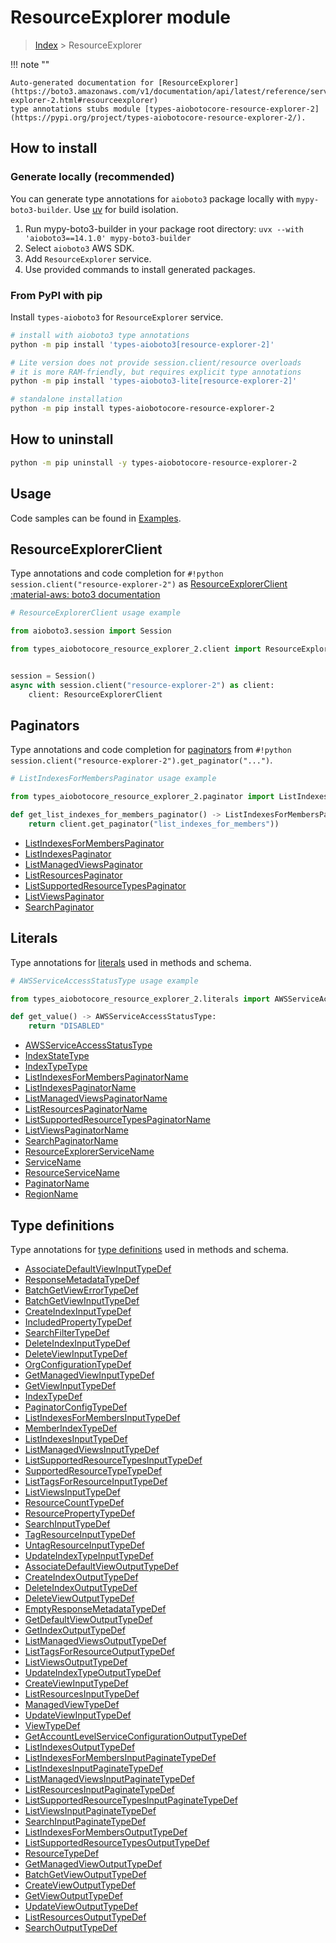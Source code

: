 # ResourceExplorer module

> [Index](../README.md) > ResourceExplorer


!!! note ""

    Auto-generated documentation for [ResourceExplorer](https://boto3.amazonaws.com/v1/documentation/api/latest/reference/services/resource-explorer-2.html#resourceexplorer)
    type annotations stubs module [types-aiobotocore-resource-explorer-2](https://pypi.org/project/types-aiobotocore-resource-explorer-2/).

## How to install

### Generate locally (recommended)

You can generate type annotations for `aioboto3` package locally with `mypy-boto3-builder`.
Use [uv](https://docs.astral.sh/uv/getting-started/installation/) for build isolation.

1. Run mypy-boto3-builder in your package root directory: `uvx --with 'aioboto3==14.1.0' mypy-boto3-builder`
1. Select `aioboto3` AWS SDK.
1. Add `ResourceExplorer` service.
1. Use provided commands to install generated packages.



### From PyPI with pip

Install `types-aioboto3` for `ResourceExplorer` service.

```bash
# install with aioboto3 type annotations
python -m pip install 'types-aioboto3[resource-explorer-2]'

# Lite version does not provide session.client/resource overloads
# it is more RAM-friendly, but requires explicit type annotations
python -m pip install 'types-aioboto3-lite[resource-explorer-2]'

# standalone installation
python -m pip install types-aiobotocore-resource-explorer-2
```



## How to uninstall

```bash
python -m pip uninstall -y types-aiobotocore-resource-explorer-2
```

## Usage

Code samples can be found in [Examples](./usage.md).

## ResourceExplorerClient

Type annotations and code completion for  `#!python session.client("resource-explorer-2")` as [ResourceExplorerClient](./client.md)
[:material-aws: boto3 documentation](https://boto3.amazonaws.com/v1/documentation/api/latest/reference/services/resource-explorer-2.html#ResourceExplorer.Client)

```python
# ResourceExplorerClient usage example

from aioboto3.session import Session

from types_aiobotocore_resource_explorer_2.client import ResourceExplorerClient


session = Session()
async with session.client("resource-explorer-2") as client:
    client: ResourceExplorerClient
```


## Paginators

Type annotations and code completion for
[paginators](./paginators.md)
from `#!python session.client("resource-explorer-2").get_paginator("...")`.

```python
# ListIndexesForMembersPaginator usage example

from types_aiobotocore_resource_explorer_2.paginator import ListIndexesForMembersPaginator

def get_list_indexes_for_members_paginator() -> ListIndexesForMembersPaginator:
    return client.get_paginator("list_indexes_for_members"))
```

- [ListIndexesForMembersPaginator](./paginators.md#listindexesformemberspaginator)
- [ListIndexesPaginator](./paginators.md#listindexespaginator)
- [ListManagedViewsPaginator](./paginators.md#listmanagedviewspaginator)
- [ListResourcesPaginator](./paginators.md#listresourcespaginator)
- [ListSupportedResourceTypesPaginator](./paginators.md#listsupportedresourcetypespaginator)
- [ListViewsPaginator](./paginators.md#listviewspaginator)
- [SearchPaginator](./paginators.md#searchpaginator)








## Literals

Type annotations for [literals](./literals.md) used in methods and schema.

```python
# AWSServiceAccessStatusType usage example

from types_aiobotocore_resource_explorer_2.literals import AWSServiceAccessStatusType

def get_value() -> AWSServiceAccessStatusType:
    return "DISABLED"
```

- [AWSServiceAccessStatusType](./literals.md#awsserviceaccessstatustype)
- [IndexStateType](./literals.md#indexstatetype)
- [IndexTypeType](./literals.md#indextypetype)
- [ListIndexesForMembersPaginatorName](./literals.md#listindexesformemberspaginatorname)
- [ListIndexesPaginatorName](./literals.md#listindexespaginatorname)
- [ListManagedViewsPaginatorName](./literals.md#listmanagedviewspaginatorname)
- [ListResourcesPaginatorName](./literals.md#listresourcespaginatorname)
- [ListSupportedResourceTypesPaginatorName](./literals.md#listsupportedresourcetypespaginatorname)
- [ListViewsPaginatorName](./literals.md#listviewspaginatorname)
- [SearchPaginatorName](./literals.md#searchpaginatorname)
- [ResourceExplorerServiceName](./literals.md#resourceexplorerservicename)
- [ServiceName](./literals.md#servicename)
- [ResourceServiceName](./literals.md#resourceservicename)
- [PaginatorName](./literals.md#paginatorname)
- [RegionName](./literals.md#regionname)




## Type definitions

Type annotations for [type definitions](./type_defs.md) used in methods and schema.

- [AssociateDefaultViewInputTypeDef](./type_defs.md#associatedefaultviewinputtypedef)
- [ResponseMetadataTypeDef](./type_defs.md#responsemetadatatypedef)
- [BatchGetViewErrorTypeDef](./type_defs.md#batchgetviewerrortypedef)
- [BatchGetViewInputTypeDef](./type_defs.md#batchgetviewinputtypedef)
- [CreateIndexInputTypeDef](./type_defs.md#createindexinputtypedef)
- [IncludedPropertyTypeDef](./type_defs.md#includedpropertytypedef)
- [SearchFilterTypeDef](./type_defs.md#searchfiltertypedef)
- [DeleteIndexInputTypeDef](./type_defs.md#deleteindexinputtypedef)
- [DeleteViewInputTypeDef](./type_defs.md#deleteviewinputtypedef)
- [OrgConfigurationTypeDef](./type_defs.md#orgconfigurationtypedef)
- [GetManagedViewInputTypeDef](./type_defs.md#getmanagedviewinputtypedef)
- [GetViewInputTypeDef](./type_defs.md#getviewinputtypedef)
- [IndexTypeDef](./type_defs.md#indextypedef)
- [PaginatorConfigTypeDef](./type_defs.md#paginatorconfigtypedef)
- [ListIndexesForMembersInputTypeDef](./type_defs.md#listindexesformembersinputtypedef)
- [MemberIndexTypeDef](./type_defs.md#memberindextypedef)
- [ListIndexesInputTypeDef](./type_defs.md#listindexesinputtypedef)
- [ListManagedViewsInputTypeDef](./type_defs.md#listmanagedviewsinputtypedef)
- [ListSupportedResourceTypesInputTypeDef](./type_defs.md#listsupportedresourcetypesinputtypedef)
- [SupportedResourceTypeTypeDef](./type_defs.md#supportedresourcetypetypedef)
- [ListTagsForResourceInputTypeDef](./type_defs.md#listtagsforresourceinputtypedef)
- [ListViewsInputTypeDef](./type_defs.md#listviewsinputtypedef)
- [ResourceCountTypeDef](./type_defs.md#resourcecounttypedef)
- [ResourcePropertyTypeDef](./type_defs.md#resourcepropertytypedef)
- [SearchInputTypeDef](./type_defs.md#searchinputtypedef)
- [TagResourceInputTypeDef](./type_defs.md#tagresourceinputtypedef)
- [UntagResourceInputTypeDef](./type_defs.md#untagresourceinputtypedef)
- [UpdateIndexTypeInputTypeDef](./type_defs.md#updateindextypeinputtypedef)
- [AssociateDefaultViewOutputTypeDef](./type_defs.md#associatedefaultviewoutputtypedef)
- [CreateIndexOutputTypeDef](./type_defs.md#createindexoutputtypedef)
- [DeleteIndexOutputTypeDef](./type_defs.md#deleteindexoutputtypedef)
- [DeleteViewOutputTypeDef](./type_defs.md#deleteviewoutputtypedef)
- [EmptyResponseMetadataTypeDef](./type_defs.md#emptyresponsemetadatatypedef)
- [GetDefaultViewOutputTypeDef](./type_defs.md#getdefaultviewoutputtypedef)
- [GetIndexOutputTypeDef](./type_defs.md#getindexoutputtypedef)
- [ListManagedViewsOutputTypeDef](./type_defs.md#listmanagedviewsoutputtypedef)
- [ListTagsForResourceOutputTypeDef](./type_defs.md#listtagsforresourceoutputtypedef)
- [ListViewsOutputTypeDef](./type_defs.md#listviewsoutputtypedef)
- [UpdateIndexTypeOutputTypeDef](./type_defs.md#updateindextypeoutputtypedef)
- [CreateViewInputTypeDef](./type_defs.md#createviewinputtypedef)
- [ListResourcesInputTypeDef](./type_defs.md#listresourcesinputtypedef)
- [ManagedViewTypeDef](./type_defs.md#managedviewtypedef)
- [UpdateViewInputTypeDef](./type_defs.md#updateviewinputtypedef)
- [ViewTypeDef](./type_defs.md#viewtypedef)
- [GetAccountLevelServiceConfigurationOutputTypeDef](./type_defs.md#getaccountlevelserviceconfigurationoutputtypedef)
- [ListIndexesOutputTypeDef](./type_defs.md#listindexesoutputtypedef)
- [ListIndexesForMembersInputPaginateTypeDef](./type_defs.md#listindexesformembersinputpaginatetypedef)
- [ListIndexesInputPaginateTypeDef](./type_defs.md#listindexesinputpaginatetypedef)
- [ListManagedViewsInputPaginateTypeDef](./type_defs.md#listmanagedviewsinputpaginatetypedef)
- [ListResourcesInputPaginateTypeDef](./type_defs.md#listresourcesinputpaginatetypedef)
- [ListSupportedResourceTypesInputPaginateTypeDef](./type_defs.md#listsupportedresourcetypesinputpaginatetypedef)
- [ListViewsInputPaginateTypeDef](./type_defs.md#listviewsinputpaginatetypedef)
- [SearchInputPaginateTypeDef](./type_defs.md#searchinputpaginatetypedef)
- [ListIndexesForMembersOutputTypeDef](./type_defs.md#listindexesformembersoutputtypedef)
- [ListSupportedResourceTypesOutputTypeDef](./type_defs.md#listsupportedresourcetypesoutputtypedef)
- [ResourceTypeDef](./type_defs.md#resourcetypedef)
- [GetManagedViewOutputTypeDef](./type_defs.md#getmanagedviewoutputtypedef)
- [BatchGetViewOutputTypeDef](./type_defs.md#batchgetviewoutputtypedef)
- [CreateViewOutputTypeDef](./type_defs.md#createviewoutputtypedef)
- [GetViewOutputTypeDef](./type_defs.md#getviewoutputtypedef)
- [UpdateViewOutputTypeDef](./type_defs.md#updateviewoutputtypedef)
- [ListResourcesOutputTypeDef](./type_defs.md#listresourcesoutputtypedef)
- [SearchOutputTypeDef](./type_defs.md#searchoutputtypedef)

